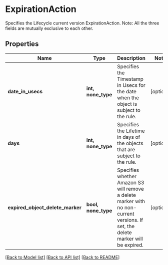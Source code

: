 # ExpirationAction

Specifies the Lifecycle current version ExpirationAction. Note: All the three fields are mutually exclusive to each other.

## Properties
Name | Type | Description | Notes
------------ | ------------- | ------------- | -------------
**date_in_usecs** | **int, none_type** | Specifies the Timestamp in Usecs for the date when the object is subject to the rule. | [optional] 
**days** | **int, none_type** | Specifies the Lifetime in days of the objects that are subject to the rule. | [optional] 
**expired_object_delete_marker** | **bool, none_type** | Specifies whether Amazon S3 will remove a delete marker with no non-current versions. If set, the delete marker will be expired. | [optional] 

[[Back to Model list]](../README.md#documentation-for-models) [[Back to API list]](../README.md#documentation-for-api-endpoints) [[Back to README]](../README.md)



